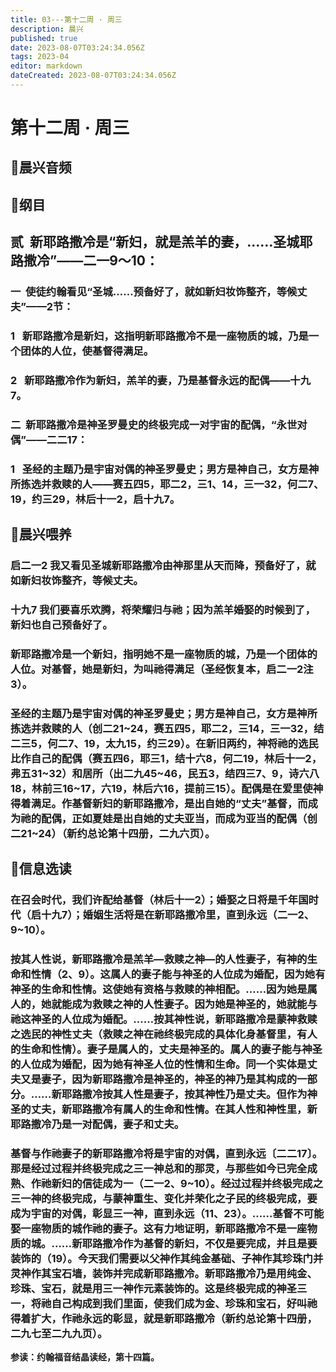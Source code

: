 ```yaml
---
title: 03---第十二周 · 周三
description: 晨兴
published: true
date: 2023-08-07T03:24:34.056Z
tags: 2023-04
editor: markdown
dateCreated: 2023-08-07T03:24:34.056Z
---
```


# 第十二周 · 周三
## 🎵晨兴音频

## 📖纲目

## **贰  新耶路撒冷是“新妇，就是羔羊的妻，……圣城耶路撒冷”——二一9～10：**

### 一  使徒约翰看见“圣城……预备好了，就如新妇妆饰整齐，等候丈夫”——2节：

### 1   新耶路撒冷是新妇，这指明新耶路撒冷不是一座物质的城，乃是一个团体的人位，使基督得满足。

### 2   新耶路撒冷作为新妇，羔羊的妻，乃是基督永远的配偶——十九7。

### 二  新耶路撒冷是神圣罗曼史的终极完成一对宇宙的配偶，“永世对偶”——二二17：

### 1   圣经的主题乃是宇宙对偶的神圣罗曼史；男方是神自己，女方是神所拣选并救赎的人——赛五四5，耶二2，三1、14，三一32，何二7、19，约三29，林后十一2，启十九7。

## 📖晨兴喂养

### **启二一2	我又看见圣城新耶路撒冷由神那里从天而降，预备好了，就如新妇妆饰整齐，等候丈夫。**

### **十九7	我们要喜乐欢腾，将荣耀归与祂；因为羔羊婚娶的时候到了，新妇也自己预备好了。**

### 新耶路撒冷是一个新妇，指明她不是一座物质的城，乃是一个团体的人位。对基督，她是新妇，为叫祂得满足（圣经恢复本，启二一2注3）。

### 圣经的主题乃是宇宙对偶的神圣罗曼史；男方是神自己，女方是神所拣选并救赎的人（创二21~24，赛五四5，耶二2，三14，三一32，结二三5，何二7、19，太九15，约三29）。在新旧两约，神将祂的选民比作自己的配偶（赛五四6，耶三1，结十六8，何二19，林后十一2，弗五31~32）和居所（出二九45~46，民五3，结四三7、9，诗六八18，林前三16~17，六19，林后六16，提前三15）。配偶是在爱里使神得着满足。作基督新妇的新耶路撒冷，是出自她的“丈夫”基督，而成为祂的配偶，正如夏娃是出自她的丈夫亚当，而成为亚当的配偶（创二21~24）（新约总论第十四册，二九六页）。

## 📖信息选读

### 在召会时代，我们许配给基督（林后十一2）；婚娶之日将是千年国时代（启十九7）；婚姻生活将是在新耶路撒冷里，直到永远（二一2、9~10）。

### 按其人性说，新耶路撒冷是羔羊—救赎之神—的人性妻子，有神的生命和性情（2、9）。这属人的妻子能与神圣的人位成为婚配，因为她有神圣的生命和性情。这使她有资格与救赎的神相配。……因为她是属人的，她就能成为救赎之神的人性妻子。因为她是神圣的，她就能与祂这神圣的人位成为婚配。……按其神性说，新耶路撒冷是蒙神救赎之选民的神性丈夫（救赎之神在祂终极完成的具体化身基督里，有人的生命和性情）。妻子是属人的，丈夫是神圣的。属人的妻子能与神圣的人位成为婚配，因为她有神圣人位的性情和生命。同一个实体是丈夫又是妻子，因为新耶路撒冷是神圣的，神圣的神乃是其构成的一部分。……新耶路撒冷按其人性是妻子，按其神性乃是丈夫。但作为神圣的丈夫，新耶路撒冷有属人的生命和性情。在其人性和神性里，新耶路撒冷乃是一对配偶，妻子和丈夫。

### 基督与作祂妻子的新耶路撒冷将是宇宙的对偶，直到永远〔二二17〕。那是经过过程并终极完成之三一神总和的那灵，与那些如今已完全成熟、作祂新妇的信徒成为一（二一2、9~10）。经过过程并终极完成之三一神的终极完成，与蒙神重生、变化并荣化之子民的终极完成，要成为宇宙的对偶，彰显三一神，直到永远（11、23）。……基督不可能娶一座物质的城作祂的妻子。这有力地证明，新耶路撒冷不是一座物质的城。……新耶路撒冷作为基督的新妇，不仅是要完成，并且是要装饰的（19）。今天我们需要以父神作其纯金基础、子神作其珍珠门并灵神作其宝石墙，装饰并完成新耶路撒冷。新耶路撒冷乃是用纯金、珍珠、宝石，就是用三一神作元素装饰的。这是终极完成的神圣三一，将祂自己构成到我们里面，使我们成为金、珍珠和宝石，好叫祂得着扩大，作祂永远的彰显，就是新耶路撒冷（新约总论第十四册，二九七至二九九页）。

**参读：约翰福音结晶读经，第十四篇。**
<!-- Google tag (gtag.js) -->
<script async src="https://www.googletagmanager.com/gtag/js?id=G-1P8709Z16T"></script>
<script>
  window.dataLayer = window.dataLayer || [];
  function gtag(){dataLayer.push(arguments);}
  gtag('js', new Date());

  gtag('config', 'G-1P8709Z16T');
</script>